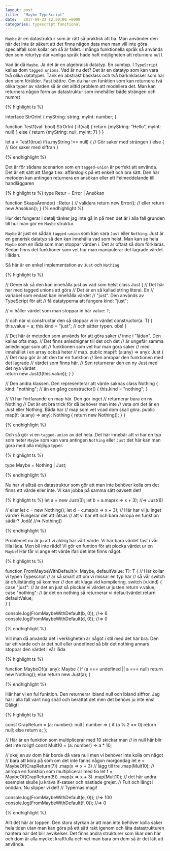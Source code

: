 ```yaml
---
layout: post
title:  "Maybe TypeScript"
date:   2017-09-23 12:30:00 +0000
categories: typescript functional
---
```


`Maybe` är en datastruktur som är rätt så praktisk att ha. Man använder den när det inte är säkert att det finns någon data men man vill inte göra specialfall som kollar om så är fallet.
I många funktionella språk så används den som returtyp där vanliga språk hade haft möjligheten att returnera `null`

Vad är då `Maybe`. Ja det är en algebraisk datatyp. En sumtyp. I `TypeScript` kallas dom `tagged unions`. Vad är nu det? Det är en datatyp som kan vara två olika datatyper. Tänk en abstrakt basklass och två barknklasser som har den som förälder. Fast bättre. Om du har en funktion som kan returnera två olika typer av värden så är det alltid problem att modellera det. Man kan returnera någon form av datastruktur som innehåller både strängen och numret

{% highlight ts %}

interface StrOrInt {
  myString: string;
  myInt: number;
}

function Test1(val: bool):StrOrInt {
  if(val) {
    return {myString: "Hello", myInt: null}
  } else {
    return {myString: null, myInt: 7}
  }
}

let a = Test1(true)
if(a.myString !== null) {
  // Gör saker med strängen
} else {
  // Gör saker med siffran
}

{% endhighlight %}

Det är för sådana scenarion som en `tagged-union` är perfekt att använda. Det är ett sätt att fånga t.ex. affärslogik på ett enkelt och bra sätt. Den här metoden kan antingen returnera en ansökan eller ett Felmeddelande till handläggaren

{% highlight ts %}
type Retur = Error | Ansökan

function SkapaÄrende() : Retur {
  // validera
  return new Error();
  // eller 
  return new Ansökan();
}
{% endhighlight %}

Hur det fungerar i detalj tänker jag inte gå in på men det är i alla fall grunden till hur man gör en `Maybe` struktur.

`Maybe` är just en sådan `tagged-union` som kan vara `Just` eller `Nothing`. Just är en generisk datatyp så den kan innehålla vad som helst. Man kan se hela `Maybe` som en låda som man stoppar värden i. Det är oftast så dom förklaras. Sedan finns det funktioner som vet hur man manipulerar det lagrade värdet i lådan.

Så här är en enkel implementation av `Just` och `Nothing`

{% highlight ts %}

// Generisk så den kan innehålla just av vad som helst
class Just<T> { 
  // Det här har med tagged unions att göra
  // Det är en så kallad string literal. En
  // variabel som endast kan innehålla värdet
  // "just". Den används av TypeScript för att
  // få datatyperna att fungera
  kind: "just"; 
  
  // vi håller värdet som man stoppar in här
  value: T;
  
  // och när vi constructar den så stoppar vi in värdet
  constructor(a: T) {
    this.value = a; 
    this.kind = "just"; // och sätter typen. obs!
  }

  // Det här är metoden som används för att göra saker
  // inne i "lådan". Den kallas ofta map. 
  // Det finns anlednignar till det och det
  // är ungefär samma anledningar som att
  // funktionen som vet hur man göra saker 
  // med innehållet i en array också heter 
  // map.
  public map(f: (a:any) => any): Just<T> {
    // Det map gör är att den tar en funktion
    // Sen anropar den funktionen med det lagrade
    // värdet som finns här.
    // Sen returnerar den en ny Just med det nya värdet    
    return new Just(f(this.value)); 
  }
}

// Den andra klassen. Den representerar att värde saknas
class Nothing {
  kind: "nothing"; // än en gång
  constructor() {
    this.kind = "nothing";
  }

  // Vi har fortfarande en map här. Den gör inget
  // returnerar bara en ny Nothing
  // Det är ett bra trick för då behöver man inte 
  // veta om det är en Just eller Nothing. Båda har 
  // map som vet vcad dom skall göra.
  public map(f: (a:any) => any): Nothing {
    return new Nothing(); 
  }
}

{% endhighlight %}


Och så gör vi en `tagged-union` av det hela. Det här innebär att vi har en typ som heter `Maybe` som kan vara antingen `Nothing` eller `Just` det här kan man göra med alla möjliga typer. 

{% highlight ts %}

type Maybe<T> = Nothing | Just<T>;

{% endhighlight %}

Nu har vi alltså en datastruktur som gör att man inte behöver kolla om det finns ett värde eller inte. Vi kan jobba på samma sätt oavsett det!

{% highlight ts %}
let a = new Just(3);
let b = a.map(x => x + 3);
//=> Just(6)

// eller
let c = new Nothing();
let d = c.map(x => x + 3);
// Här har vi ju inget värde? Fungerar det att låtsas 
// att vi har ett och bara anropa en funktion sådär? Jodå!
//=> Nothing()

{% endhighlight %}

Problemet nu är ju att vi aldrig har vårt värde. Vi har bara värdet fast i vår lilla låda. Men bli inte rädd! Vi gör en funtion för att plocka värdet ur en `Maybe`! Här får vi ange ett värde ifall det inte finns något.

{% highlight ts %}

function FromMaybeWithDefault<T>(v: Maybe<T>, defaultValue: T): T {
  // Här kollar vi typen Typescript
  // är så smart att om vi missar en typ här
  // så vår switch är ofullständig så kommer
  // den att klaga vid kompilering. 
  switch (v.kind) { 
    case "just":
      // är det en just så plockar vi värdet ur justen
      return v.value; 
    case "nothing":
      // är det en nothing så returnerar vi defaultvärdet
      return defaultValue;     
  }
}

console.log(FromMaybeWithDefault(b, 0));
//=> 6
console.log(FromMaybeWithDefault(d, 0));
//=> 0

{% endhighlight %}

Vill man då använda det i verkligheten är något i stil med det här bra. Den tar ett värde och är det null eller undefined så blir det nothing annars stoppar den värdet i vår låda

{% highlight ts %}

function MaybeOf<T>(a: any): Maybe<T> {
  if (a === undefined || a === null) 
    return new Nothing();
  else 
    return new Just(a);
}

{% endhighlight %}

Här har vi en ful funktion. Den returnerar ibland null och ibland siffror. Jag har i alla fall varit nog snäll och berättat det men det behövs ju inte ens! Dåligt!

{% highlight ts %}

const CrapReturn = (a: number): null | number => {
  if (a % 2 == 0) 
    return null;
  else 
    return a;
};

// Här är en funktion som multiplicerar med 10 skickar man 
// in null här blir det inte roligt!
const Mult10 = (a: number) => a * 10;

// okej en av dom här borde då vara null men vi behöver inte kolla om något
// bara att köra på som om det inte fanns någon morgondag
let e = MaybeOf(CrapReturn(7))
  .map(x => x + 3) // lägg till tre
  .map(Mult10); // anropa en funktion som multiplicerar med tio
let f = MaybeOf(CrapReturn(8))
  .map(x => x + 3)
  .map(Mult10);
// det här andra exemplet skulle ju kräva if-satser och nästlade grejer. 
// Fult och långt i onödan. Nu slipper vi det!
// Typernas magi!

console.log(FromMaybeWithDefault(e, 0));
//=> 100
console.log(FromMaybeWithDefault(f, 0));
//=> 0

{% endhighlight %}

Allt det här är toppen. Den stora styrkan är att man inte behöver kolla saker hela tiden utan man kan göra på ett sätt rakt igenom och låta datastrukturen hantera när det blir avvikelser. Det finns andra strukturer som likar den här och dom är alla mycket kraftfulla och vet man bara om dom så är det lätt att använda.